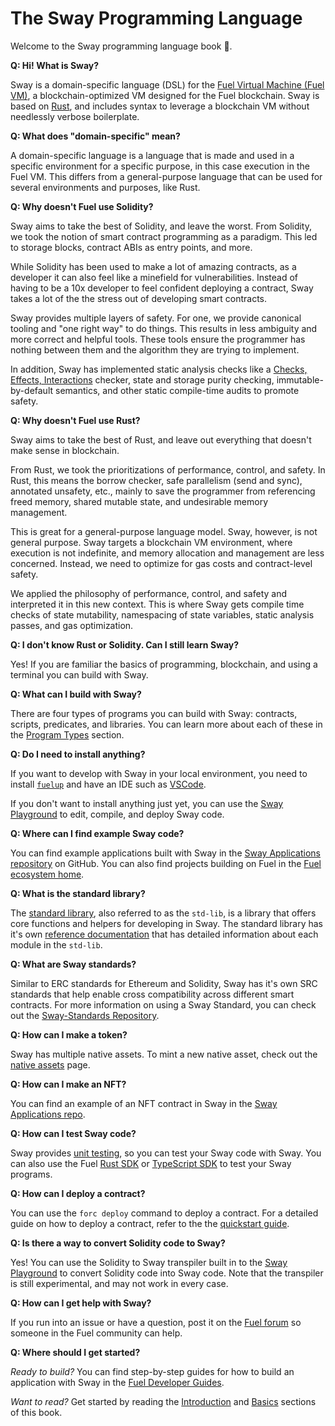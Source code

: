 # The Sway Programming Language

Welcome to the Sway programming language book 🌴.

**Q: Hi! What is Sway?**

Sway is a domain-specific language (DSL) for the [Fuel Virtual Machine (Fuel VM)](https://docs.fuel.network/docs/specs/fuel-vm/), a blockchain-optimized VM designed for the Fuel blockchain. Sway is based on [Rust](https://doc.rust-lang.org/book/), and includes syntax to leverage a blockchain VM without needlessly verbose boilerplate.

**Q: What does "domain-specific" mean?**

A domain-specific language is a language that is made and used in a specific environment for a specific purpose, in this case execution in the Fuel VM. This differs from a general-purpose language that can be used for several environments and purposes, like Rust.

**Q: Why doesn't Fuel use Solidity?**

Sway aims to take the best of Solidity, and leave the worst. From Solidity, we took the notion of smart contract programming as a paradigm. This led to storage blocks, contract ABIs as entry points, and more.

While Solidity has been used to make a lot of amazing contracts, as a developer it can also feel like a minefield for vulnerabilities. Instead of having to be a 10x developer to feel confident deploying a contract, Sway takes a lot of the the stress out of developing smart contracts.

Sway provides multiple layers of safety. For one, we provide canonical tooling and "one right way" to do things. This results in less ambiguity and more correct and helpful tools. These tools ensure the programmer has nothing between them and the algorithm they are trying to implement.

In addition, Sway has implemented static analysis checks like a [Checks, Effects, Interactions](./blockchain-development/calling_contracts.md#cei-pattern-violation-static-analysis) checker, state and storage purity checking, immutable-by-default semantics, and other static compile-time audits to promote safety.

**Q: Why doesn't Fuel use Rust?**

Sway aims to take the best of Rust, and leave out everything that doesn't make sense in blockchain.

From Rust, we took the prioritizations of performance, control, and safety. In Rust, this means the borrow checker, safe parallelism (send and sync), annotated unsafety, etc., mainly to save the programmer from referencing freed memory, shared mutable state, and undesirable memory management.

This is great for a general-purpose language model. Sway, however, is not general purpose. Sway targets a blockchain VM environment, where execution is not indefinite, and memory allocation and management are less concerned. Instead, we need to optimize for gas costs and contract-level safety.

We applied the philosophy of performance, control, and safety and interpreted it in this new context. This is where Sway gets compile time checks of state mutability, namespacing of state variables, static analysis passes, and gas optimization.

**Q: I don't know Rust or Solidity. Can I still learn Sway?**

Yes! If you are familiar the basics of programming, blockchain, and using a terminal you can build with Sway.

**Q: What can I build with Sway?**

There are four types of programs you can build with Sway: contracts, scripts, predicates, and libraries. You can learn more about each of these in the [Program Types](./sway-program-types/index.md) section.

**Q: Do I need to install anything?**

If you want to develop with Sway in your local environment, you need to install [`fuelup`](https://docs.fuel.network/guides/installation/) and have an IDE such as [VSCode](https://code.visualstudio.com/).

If you don't want to install anything just yet, you can use the [Sway Playground](https://www.sway-playground.org/) to edit, compile, and deploy Sway code.

**Q: Where can I find example Sway code?**

You can find example applications built with Sway in the [Sway Applications repository](https://github.com/FuelLabs/sway-applications) on GitHub. You can also find projects building on Fuel in the [Fuel ecosystem home](https://app.fuel.network/ecosystem).

**Q: What is the standard library?**

The [standard library](./introduction/standard_library.md), also referred to as the `std-lib`, is a library that offers core functions and helpers for developing in Sway. The standard library has it's own [reference documentation](https://fuellabs.github.io/sway/master/std/) that has detailed information about each module in the `std-lib`.

**Q: What are Sway standards?**

Similar to ERC standards for Ethereum and Solidity, Sway has it's own SRC standards that help enable cross compatibility across different smart contracts. For more information on using a Sway Standard, you can check out the [Sway-Standards Repository](https://github.com/FuelLabs/sway-standards).

**Q: How can I make a token?**

Sway has multiple native assets. To mint a new native asset, check out the [native assets](./blockchain-development/native_assets.md) page.

**Q: How can I make an NFT?**

You can find an example of an NFT contract in Sway in the [Sway Applications repo](https://github.com/FuelLabs/sway-applications/tree/master/NFT).

**Q: How can I test Sway code?**

Sway provides [unit testing](./testing/unit-testing.md), so you can test your Sway code with Sway. You can also use the Fuel [Rust SDK](https://docs.fuel.network/docs/fuels-rs/testing/) or [TypeScript SDK](https://docs.fuel.network/docs/fuels-ts/testing/) to test your Sway programs.

**Q: How can I deploy a contract?**

You can use the `forc deploy` command to deploy a contract. For a detailed guide on how to deploy a contract, refer to the the [quickstart guide](https://docs.fuel.network/docs/intro/quickstart-contract/).

**Q: Is there a way to convert Solidity code to Sway?**

Yes! You can use the Solidity to Sway transpiler built in to the [Sway Playground](https://www.sway-playground.org/) to convert Solidity code into Sway code. Note that the transpiler is still experimental, and may not work in every case.

**Q: How can I get help with Sway?**

If you run into an issue or have a question, post it on the [Fuel forum](https://forum.fuel.network/) so someone in the Fuel community can help.

**Q: Where should I get started?**

*Ready to build?* You can find step-by-step guides for how to build an application with Sway in the [Fuel Developer Guides](https://docs.fuel.network/guides/).

*Want to read?* Get started by reading the [Introduction](./introduction/index.md) and [Basics](./basics/index.md) sections of this book.

